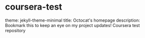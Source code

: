 # coursera-test
theme: jekyll-theme-minimal
title: Octocat's homepage
description: Bookmark this to keep an eye on my project updates!
Coursera test repository
